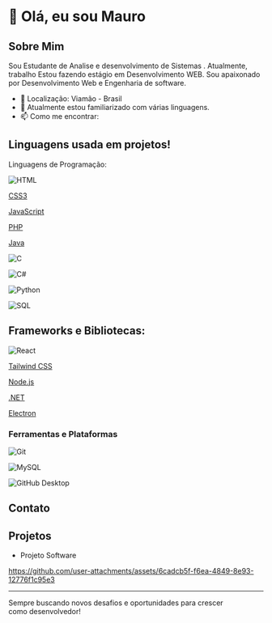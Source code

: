 # 👋 Olá, eu sou Mauro


## Sobre Mim

Sou Estudante de Analise e desenvolvimento de Sistemas . Atualmente, trabalho Estou fazendo estágio em Desenvolvimento WEB. Sou apaixonado por Desenvolvimento Web e Engenharia de software.

- 📍 Localização: Viamão - Brasil
- 🌱 Atualmente estou familiarizado com várias linguagens.
- 📫 Como me encontrar: 

## Linguagens usada em projetos!

Linguagens de Programação: 

  ![HTML](https://img.shields.io/badge/HTML5-E34F26?style=for-the-badge&logo=html5&logoColor=white)

  [CSS3](https://img.shields.io/badge/CSS3-1572B6?style=for-the-badge&logo=css3&logoColor=white)

  [JavaScript](https://img.shields.io/badge/JavaScript-F7DF1E?style=for-the-badge&logo=javascript&logoColor=black)

  [PHP](https://img.shields.io/badge/PHP-777BB4?style=for-the-badge&logo=php&logoColor=white)

  [Java](https://img.shields.io/badge/Java-007396?style=for-the-badge&logo=java&logoColor=white)

  ![C](https://img.shields.io/badge/C-00599C?style=for-the-badge&logo=c&logoColor=white)

  ![C#](https://img.shields.io/badge/C%23-239120?style=for-the-badge&logo=c-sharp&logoColor=white)

  ![Python](https://img.shields.io/badge/Python-3776AB?style=for-the-badge&logo=python&logoColor=white)

  ![SQL](https://img.shields.io/badge/SQL-003B57?style=for-the-badge&logo=postgresql&logoColor=white) 
  
## Frameworks e Bibliotecas: 

![React](https://img.shields.io/badge/React-20232A?style=for-the-badge&logo=react&logoColor=61DAFB)

[Tailwind CSS](https://img.shields.io/badge/Tailwind_CSS-38B2AC?style=for-the-badge&logo=tailwind-css&logoColor=white)

[Node.js](https://img.shields.io/badge/Node.js-339933?style=for-the-badge&logo=nodedotjs&logoColor=white)

[.NET](https://img.shields.io/badge/.NET-512BD4?style=for-the-badge&logo=dotnet&logoColor=white)

[Electron](https://img.shields.io/badge/Electron-47848F?style=for-the-badge&logo=electron&logoColor=white)

### Ferramentas e Plataformas
![Git](https://img.shields.io/badge/-Git-F05032?style=flat&logo=git)

![MySQL](https://img.shields.io/badge/MySQL-4479A1?style=for-the-badge&logo=mysql&logoColor=white)

![GitHub Desktop](https://img.shields.io/badge/GitHub_Desktop-181717?style=for-the-badge&logo=github&logoColor=white)
## Contato



## Projetos

- Projeto Software


https://github.com/user-attachments/assets/6cadcb5f-f6ea-4849-8e93-12776f1c95e3









---

Sempre buscando novos desafios e oportunidades para crescer como desenvolvedor!
